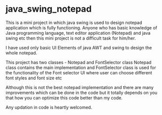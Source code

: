 # java_swing_notepad
This is a mini project in which java swing is used to design notepad application which is fully functioning.
Anyone who has basic knowledge of Java programming language, text editor application (Notepad) and java swing etc then this mini project is not a difficult task for him/her.

I have used only basic UI Elements of java AWT and swing to design the whole notepad.

This project has two classes - Notepad and FontSelector class
Notepad class contains the main implementation and FontSelector class is used for the functionality of the Font selector UI where user can choose different font styles and font size etc

Although this is not the best notepad implementation and there are many improvements which can be done in the code but it totally depends on you that how you can optimize this code better than my code.

Any updation in code is heartly welcomed.
